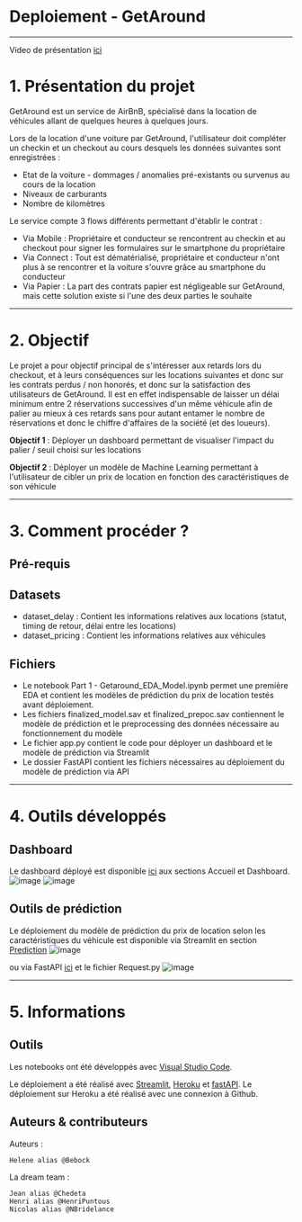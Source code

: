 # Deploiement - GetAround

---

Video de présentation [ici](https://share.vidyard.com/watch/C5p5NXSKRK9CFsmX8dPBpP?)

# 1. Présentation du projet

GetAround est un service de AirBnB, spécialisé dans la location de véhicules allant de quelques heures à quelques jours. 

Lors de la location d'une voiture par GetAround, l'utilisateur doit compléter un checkin et un checkout au cours desquels les données suivantes sont enregistrées : 
- Etat de la voiture - dommages / anomalies pré-existants ou survenus au cours de la location
- Niveaux de carburants
- Nombre de kilomètres

Le service compte 3 flows différents permettant d'établir le contrat : 
- Via Mobile : Propriétaire et conducteur se rencontrent au checkin et au checkout pour signer les formulaires sur le smartphone du propriétaire
- Via Connect : Tout est dématérialisé, propriétaire et conducteur n'ont plus à se rencontrer et la voiture s'ouvre grâce au smartphone du conducteur
- Via Papier : La part des contrats papier est négligeable sur GetAround, mais cette solution existe si l'une des deux parties le souhaite

---

# 2. Objectif 

Le projet a pour objectif principal de s'intéresser aux retards lors du checkout, et à leurs conséquences sur les locations suivantes et donc sur les contrats perdus / non honorés, et donc sur la satisfaction des utilisateurs de GetAround. 
Il est en effet indispensable de laisser un délai minimum entre 2 réservations successives d'un même véhicule afin de palier au mieux à ces retards sans pour autant entamer le nombre de réservations et donc le chiffre d'affaires de la société (et des loueurs). 

**Objectif 1** : Déployer un dashboard permettant de visualiser l'impact du palier / seuil choisi sur les locations

**Objectif 2** : Déployer un modèle de Machine Learning permettant à l'utilisateur de cibler un prix de location en fonction des caractéristiques de son véhicule

---

# 3. Comment procéder ?

## Pré-requis

## Datasets 

- dataset_delay : Contient les informations relatives aux locations (statut, timing de retour, délai entre les locations)
- dataset_pricing : Contient les informations relatives aux véhicules 

## Fichiers

- Le notebook Part 1 - Getaround_EDA_Model.ipynb permet une première EDA et contient les modèles de prédiction du prix de location testés avant déploiement.
- Les fichiers finalized_model.sav et finalized_prepoc.sav contiennent le modèle de prédiction et le preprocessing des données nécessaire au fonctionnement du modèle
- Le fichier app.py contient le code pour déployer un dashboard et le modèle de prédiction via Streamlit
- Le dossier FastAPI contient les fichiers nécessaires au déploiement du modèle de prédiction via API 

---

# 4. Outils développés 

## Dashboard 

Le dashboard déployé est disponible [ici](https://getaround-ln.herokuapp.com/) aux sections Accueil et Dashboard. 
![image](https://user-images.githubusercontent.com/38078432/203615883-599081ef-1776-45f7-bf91-b4545832b4ec.png)
![image](https://user-images.githubusercontent.com/38078432/203615983-417a4bca-0b0d-437d-a5de-b6d344d2a7ae.png)

## Outils de prédiction

Le déploiement du modèle de prédiction du prix de location selon les caractéristiques du véhicule est disponible via Streamlit en section [Prediction](https://getaround-ln.herokuapp.com/)
![image](https://user-images.githubusercontent.com/38078432/203616113-63659286-1216-48dd-8c38-92b8cd94017e.png)

ou via FastAPI [ici](https://fastapi-ln.herokuapp.com/docs) et le fichier Request.py
![image](https://user-images.githubusercontent.com/38078432/203616211-06134dfd-7c6b-423c-b574-29084ee6aa77.png)

---

# 5. Informations

## Outils

Les notebooks ont été développés avec [Visual Studio Code](https://code.visualstudio.com/).

Le déploiement a été réalisé avec [Streamlit](https://streamlit.io/), [Heroku](https://www.heroku.com/platform) et [fastAPI](https://fastapi.tiangolo.com/). Le déploiement sur Heroku a été réalisé avec une connexion à Github. 

## Auteurs & contributeurs

Auteurs :

    Helene alias @Bebock

La dream team :

    Jean alias @Chedeta
    Henri alias @HenriPuntous
    Nicolas alias @NBridelance



 
